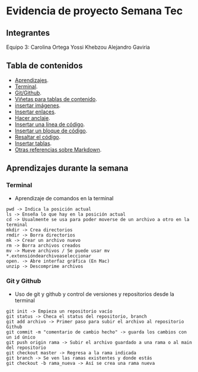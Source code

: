 # Evidencia de proyecto Semana Tec
## Integrantes
Equipo 3: 
Carolina Ortega 
Yossi Khebzou
Alejandro Gaviria

## Tabla de contenidos

- [Aprendizajes](#aprendizajes-durante-la-semana).
- [Terminal](#terminal).
- [Git/Github](#git-y-github).
- [Viñetas para tablas de contenido](#vinetas).
- [insertar imágenes](#insertar-imagenes).
- [Insertar enlaces](#insertar-enlaces).
- [Hacer anclaje](#hacer-anclaje).
- [Insertar una línea de código](#insertar-una-linea-de-codigo).
- [Insertar un bloque de código](#insertar-un-bloque-de-codigo).
- [Resaltar el código](#resaltar-el-codigo).
- [Insertar tablas](#insertar-tablas).
- [Otras referencias sobre Markdown](#otras-referencias-sobre-markdown).

## Aprendizajes durante la semana
### Terminal 
- Aprendizaje de comandos en la terminal
```
pwd -> Indica la posición actual
ls -> Enseña lo que hay en la posición actual
cd -> Usualmente se usa para poder moverse de un archivo a otro en la terminal
mkdir -> Crea directorios
rmdir -> Borra directorios
mk -> Crear un archivo nuevo
rm -> Borra archivos creados
mv -> Mueve archivos / Se puede usar mv *.extensióndearchivoaseleccionar
open. -> Abre interfaz gráfica (En Mac)
unzip -> Descomprime archivos
```
### Git y Github
- Uso de git y github y control de versiones y repositorios desde la terminal
```
git init -> Empieza un repositorio vacío
git status -> Checa el status del repositorio, branch
git add archivo -> Primer paso para subir el archivo al repositorio Github
git commit -m "comentario de cambio hecho" -> guarda los cambios con un id único
git push origin rama -> Subir el archivo guardado a una rama o al main del repositorio
git checkout master -> Regresa a la rama indicada
git branch -> Se ven las ramas existentes y donde estás
git checkout -b rama_nueva -> Así se crea una rama nueva
```
